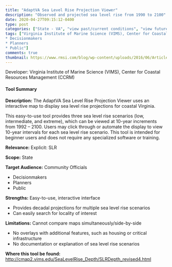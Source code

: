 ```yaml
---
title: "AdaptVA Sea Level Rise Projection Viewer"
description: "Observed and projected sea level rise from 1990 to 2100"
date: 2020-04-27T09:15:12-0400
type: post
categories: ["State - VA", "view past/current conditions", "view future projections", "engagement", "Coastal"]
tags: ["Virginia Institute of Marine Science (VIMS), Center for Coastal Resources Management (CCRM)", "VA", "Community Officials
* Decisionmakers
* Planners
* Public"]
comments: true
thumbnail: https://www.rmsi.com/blog/wp-content/uploads/2016/06/Article-04.jpg
---
```

Developer: Virginia Institute of Marine Science (VIMS), Center for Coastal Resources Management (CCRM)

#### Tool Summary
**Description:** The AdaptVA Sea Level Rise Projection Viewer uses an interactive map to display sea level rise projections for coastal Virginia. 

This easy-to-use tool provides three sea level rise scenarios (low, intermediate, and extreme), which can be viewed at 10-year increments from 1992 – 2100. Users may click through or automate the display to view 10-year intervals for each sea level rise scenario. This tool is intended for beginner users and does not require any specialized software or training.

**Relevance:** Explicit: SLR

**Scope:** State

**Target Audience:** Community Officials
* Decisionmakers
* Planners
* Public

**Strengths:** Easy-to-use, interactive interface 
* Provides decadal projections for multiple sea level rise scenarios 
* Can easily search for locality of interest

**Limitations:** Cannot compare maps simultaneously/side-by-side 
* No overlays with additional features, such as housing or critical infrastructure
* No documentation or explanation of sea level rise scenarios

**Where this tool be found:** http://cmap2.vims.edu/SeaLevelRise_Depth/SLRDepth_revised4.html
